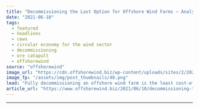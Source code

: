 ```yaml
---
title: "Decommissioning the Last Option for Offshore Wind Farms – Analysis"
date: "2021-06-10"
tags: 
  - featured
  - headlines
  - cews
  - circular economy for the wind sector
  - decommissioning
  - ore catapult
  - offshorewind
source: "offshorewind"
image_url: "https://cdn.offshorewind.biz/wp-content/uploads/sites/2/2021/06/10131503/Decommissioning-the-Last-Option-for-Offshore-Wind-Farms.png"
image_fp: "/assets/img/post_thumbnails/48.png"
lead: "Fully decommissioning an offshore wind farm is the least cost-effective strategy for owners of"
article_url: "https://www.offshorewind.biz/2021/06/10/decommissioning-the-last-option-for-offshore-wind-farms-analysis/"
---
```


---
